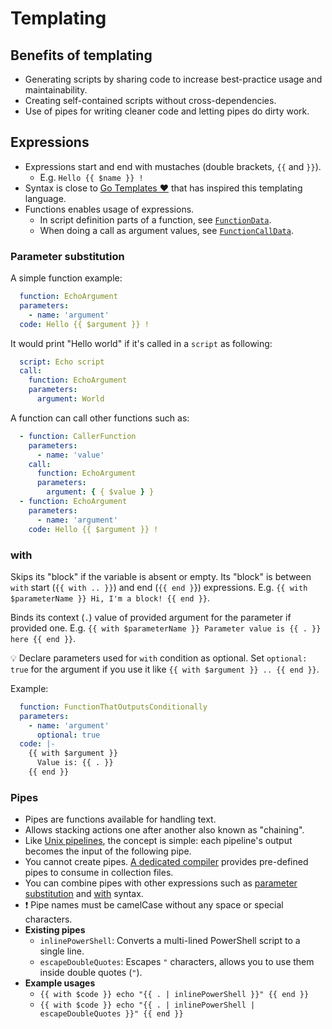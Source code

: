 # Templating

## Benefits of templating

- Generating scripts by sharing code to increase best-practice usage and maintainability.
- Creating self-contained scripts without cross-dependencies.
- Use of pipes for writing cleaner code and letting pipes do dirty work.

## Expressions

- Expressions start and end with mustaches (double brackets, `{{` and `}}`).
    - E.g. `Hello {{ $name }} !`
- Syntax is close to [Go Templates ❤](https://pkg.go.dev/text/template) that has inspired this templating language.
- Functions enables usage of expressions.
    - In script definition parts of a function, see [`FunctionData`](collection.rs).
    - When doing a call as argument values, see [`FunctionCallData`](collection.rs).

### Parameter substitution

A simple function example:

```yaml
  function: EchoArgument
  parameters:
    - name: 'argument'
  code: Hello {{ $argument }} !
```

It would print "Hello world" if it's called in a `script` as following:

```yaml
  script: Echo script
  call:
    function: EchoArgument
    parameters:
      argument: World
```

A function can call other functions such as:

```yaml
  - function: CallerFunction
    parameters:
      - name: 'value'
    call:
      function: EchoArgument
      parameters:
        argument: { { $value } }
  - function: EchoArgument
    parameters:
      - name: 'argument'
    code: Hello {{ $argument }} !
```

### with

Skips its "block" if the variable is absent or empty. Its "block" is between `with` start (`{{ with .. }}`) and
end (`{{ end }`}) expressions. E.g. `{{ with $parameterName }} Hi, I'm a block! {{ end }}`.

Binds its context (`.`) value of provided argument for the parameter if provided one.
E.g. `{{ with $parameterName }} Parameter value is {{ . }} here {{ end }}`.

💡 Declare parameters used for `with` condition as optional. Set `optional: true` for the argument if you use it
like `{{ with $argument }} .. {{ end }}`.

Example:

```yaml
  function: FunctionThatOutputsConditionally
  parameters:
    - name: 'argument'
      optional: true
  code: |-
    {{ with $argument }}
      Value is: {{ . }}
    {{ end }}
```

### Pipes

- Pipes are functions available for handling text.
- Allows stacking actions one after another also known as "chaining".
- Like [Unix pipelines](https://en.wikipedia.org/wiki/Pipeline_(Unix)), the concept is simple: each pipeline's output
  becomes the input of the following pipe.
- You cannot create
  pipes. [A dedicated compiler](https://github.com/undergroundwires/privacy.sexy/blob/master/docs/application.md#parsing-and-compiling)
  provides pre-defined pipes to
  consume in collection files.
- You can combine pipes with other expressions such as [parameter substitution](#parameter-substitution)
  and [with](#with) syntax.
- ❗ Pipe names must be camelCase without any space or special characters.
- **Existing pipes**
    - `inlinePowerShell`: Converts a multi-lined PowerShell script to a single line.
    - `escapeDoubleQuotes`: Escapes `"` characters, allows you to use them inside double quotes (`"`).
- **Example usages**
    - `{{ with $code }} echo "{{ . | inlinePowerShell }}" {{ end }}`
    - `{{ with $code }} echo "{{ . | inlinePowerShell | escapeDoubleQuotes }}" {{ end }}`

